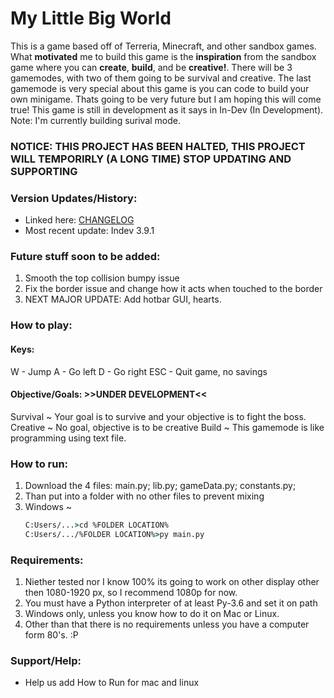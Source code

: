 # My Little Big World 
This is a game based off of Terreria, Minecraft, and other sandbox games. What **motivated** me to build this game is the **inspiration** from the sandbox game where you can **create**, **build**, and be **creative!**. There will be 3 gamemodes, with two of them going to be survival and creative. The last gamemode is very special about this game is you can code to build your own minigame. Thats going to be very future but I am hoping this will come true! This game is still in development as it says in In-Dev (In Development).
Note: I'm currently building surival mode.

### NOTICE: THIS PROJECT HAS BEEN HALTED, THIS PROJECT WILL TEMPORIRLY (A LONG TIME) STOP UPDATING AND SUPPORTING

### Version Updates/History:
  * Linked here: [CHANGELOG](https://github.com/AndrewShen31/My-Little-Big-World/blob/master/CHANGELOG.md)
  * Most recent update: Indev 3.9.1

### Future stuff soon to be added:
  1. Smooth the top collision bumpy issue
  2. Fix the border issue and change how it acts when touched to the border
  3. NEXT MAJOR UPDATE:  Add hotbar GUI, hearts.

### How to play:
#### Keys:
W - Jump
A - Go left
D - Go right
ESC - Quit game, no savings
#### Objective/Goals:  >>UNDER DEVELOPMENT<<
Survival ~
Your goal is to survive and your objective is to fight the boss.
Creative ~
No goal, objective is to be creative
Build ~
This gamemode is like programming using text file.

### How to run:
  1. Download the 4 files: main.py; lib.py; gameData.py; constants.py;
  2. Than put into a folder with no other files to prevent mixing
  3. Windows ~ 
     ```cmd
     C:Users/...>cd %FOLDER LOCATION%
     C:Users/.../%FOLDER LOCATION%>py main.py
     ```

### Requirements:
  1. Niether tested nor I know 100% its going to work on other display other then 1080-1920 px, so I recommend 1080p for now.
  2. You must have a Python interpreter of at least Py-3.6 and set it on path
  3. Windows only, unless you know how to do it on Mac or Linux.
  4. Other than that there is no requirements unless you have a computer form 80's. :P

### Support/Help:
  * Help us add How to Run for mac and linux

